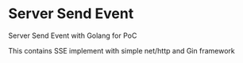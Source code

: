 # Server Send Event

Server Send Event with Golang for PoC

This contains SSE implement with simple net/http and Gin framework
